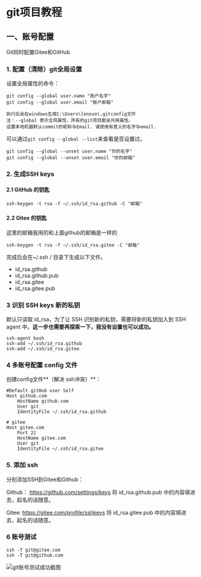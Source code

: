 # git项目教程

## 一、账号配置

Git同时配置Gitee和GitHub

### 1.  配置（清除）git全局设置

设置全局属性的命令：

```shell
git config --global user.name "账户名字"                      
git config --global user.email "账户邮箱"

执行后会在windows生成C:\Users\lenovo\.gitconfig文件
注：--global 表示全局属性，所有的git项目都会共用属性。
设置本地机器默认commit的昵称与Email. 请使用有意义的名字与email.
```

可以通过`git config --global --list`来查看是否设置过。

```shell
git config --global --unset user.name "你的名字"
git config --global --unset user.email "你的邮箱"
```

### 2. 生成SSH  keys

#### 2.1 GitHub 的钥匙

```shell
ssh-keygen -t rsa -f ~/.ssh/id_rsa.github -C "邮箱"
```

#### 2.2 Gitee 的钥匙

这里的邮箱我用的和上面github的邮箱是一样的

```shell
ssh-keygen -t rsa -f ~/.ssh/id_rsa.gitee -C "邮箱"
```

完成后会在~/.ssh / 目录下生成以下文件。

- id_rsa.github
- id_rsa.github.pub
- id_rsa.gitee
- id_rsa.gitee.pub

### 3 识别 SSH keys 新的私钥

默认只读取 id_rsa，为了让 SSH 识别新的私钥，需要将新的私钥加入到 SSH agent 中。**这一步也需要再探索一下，我没有设置也可以成功。**

```shell
ssh-agent bash
ssh-add ~/.ssh/id_rsa.github
ssh-add ~/.ssh/id_rsa.gitee
```

### 4 多账号配置 config 文件

创建config文件**（解决 ssh冲突）**：

```shell
#Default gitHub user Self
Host github.com
    HostName github.com
    User git
    IdentityFile ~/.ssh/id_rsa.github

# gitee
Host gitee.com
    Port 22
    HostName gitee.com
    User git
    IdentityFile ~/.ssh/id_rsa.gitee
```

### 5. 添加 ssh

分别添加SSH到Gitee和Github：

Github：
https://github.com/settings/keys
将 id_rsa.github.pub 中的内容填进去，起名的话随意。

Gitee:
https://gitee.com/profile/sshkeys
将 id_rsa.gitee.pub 中的内容填进去，起名的话随意。

### 6 账号测试

```shell
ssh -T git@gitee.com
ssh -T git@github.com
```

![git账号测试成功截图](https://s1.ax1x.com/2022/09/14/vvvYtJ.png)